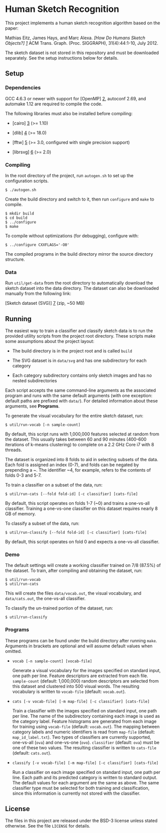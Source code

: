 # Human Sketch Recognition

This project implements a human sketch recognition algorithm based on the
paper:

Mathias Eitz, James Hays, and Marc Alexa. *[How Do Humans Sketch Objects?]
[1]* ACM Trans. Graph. (Proc. SIGGRAPH), 31(4):44:1-10, July 2012.

[1]: http://cybertron.cg.tu-berlin.de/eitz/projects/classifysketch/

The sketch dataset is not stored in this repository and must be downloaded
separately.  See the setup instructions below for details.

## Setup

### Dependencies

GCC 4.6.3 or newer with support for [OpenMP] [2], autoconf 2.69, and automake
1.12 are required to compile the code.

[2]: http://openmp.org/

The following libraries must also be installed before compiling:

  * [cairo] [3] (>= 1.10)

  * [dlib] [4] (>= 18.0)

  * [fftw] [5] (>= 3.0, configured with single precision support)

  * [librsvg] [6] (>= 2.0)

[3]: http://cairographics.org/
[4]: http://dlib.net/
[5]: http://fftw.org/
[6]: https://live.gnome.org/LibRsvg

### Compiling

In the root directory of the project, run `autogen.sh` to set up the
configuration scripts.

    $ ./autogen.sh

Create the build directory and switch to it, then run `configure` and `make`
to compile.

    $ mkdir build
    $ cd build
    $ ../configure
    $ make

To compile without optimizations (for debugging), configure with:

    $ ../configure CXXFLAGS='-O0'

The compiled programs in the build directory mirror the source directory
structure.

### Data

Run `util/get-data` from the root directory to automatically download the
sketch dataset into the data directory.  The dataset can also be downloaded
manually from the following link:

[Sketch dataset (SVG)] [7] (zip, ~50 MB)

[7]: http://cybertron.cg.tu-berlin.de/eitz/projects/classifysketch/sketches_svg.zip

## Running

The easiest way to train a classifier and classify sketch data is to run the
provided utility scripts from the project root directory.  These scripts make
some assumptions about the project layout:

  * The build directory is in the project root and is called `build`

  * The SVG dataset is in `data/svg` and has one subdirectory for each
    category

  * Each category subdirectory contains only sketch images and has no nested
    subdirectories

Each script accepts the same command-line arguments as the associated program
and runs with the same default arguments (with one exception: default paths
are prefixed with `data/`).  For detailed information about these arguments,
see **Programs**.

To generate the visual vocabulary for the entire sketch dataset, run:

    $ util/run-vocab [-n sample-count]

By default, this script runs with 1,000,000 features selected at random from
the dataset.  This usually takes between 60 and 90 minutes (400-600 iterations
of k-means clustering) to complete on a 2.2 GHz Core i7 with 8 threads.

The dataset is organized into 8 folds to aid in selecting subsets of the data.
Each fold is assigned an index (0-7), and folds can be negated by prepending
a ~.  The identifier ~4, for example, refers to the contents of folds 0-3 and
5-7.

To train a classifier on a subset of the data, run:

    $ util/run-cats [--fold fold-id] [-c classifier] [cats-file]

By default, this script operates on folds 1-7 (~0) and trains a one-vs-all
classifier.  Training a one-vs-one classifier on this dataset requires nearly
8 GB of memory.

To classify a subset of the data, run:

    $ util/run-classify [--fold fold-id] [-c classifier] [cats-file]

By default, this script operates on fold 0 and expects a one-vs-all
classifier.

### Demo

The default settings will create a working classifier trained on 7/8 (87.5%)
of the dataset.  To train, after compiling and obtaining the dataset, run:

    $ util/run-vocab
    $ util/run-cats

This will create the files `data/vocab.out`, the visual vocabulary, and
`data/cats.out`, the one-vs-all classifier.

To classify the un-trained portion of the dataset, run:

    $ util/run-classify

### Programs

These programs can be found under the build directory after running `make`.
Arguments in brackets are optional and will assume default values when
omitted.

  * `vocab [-n sample-count] [vocab-file]`

    Generate a visual vocabulary for the images specified on standard input,
    one path per line.  Feature descriptors are extracted from each file.
    `sample-count` (default: 1,000,000) random descriptors are selected from
    this dataset and clustered into 500 visual words.  The resulting
    vocabulary is written to `vocab-file` (default: `vocab.out`).

  * `cats [-v vocab-file] [-m map-file] [-c classifier] [cats-file]`

    Train a classifier with the images specified on standard input, one path
    per line.  The name of the subdirectory containing each image is used as
    the category label.  Feature histograms are generated from each image for
    training using `vocab-file` (default: `vocab.out`).  The mapping between
    category labels and numeric identifiers is read from `map-file` (default:
    `map_id_label.txt`).  Two types of classifiers are currently supported,
    one-vs-all (`ova`) and one-vs-one (`ovo`).  `classifier` (default: `ova`)
    must be one of these two values.  The resulting classifier is written to
    `cats-file` (default: `cats.out`).

  * `classify [-v vocab-file] [-m map-file] [-c classifier] [cats-file]`

    Run a classifier on each image specified on standard input, one path per
    line.  Each path and its predicted category is written to standard output.
    The default values for each argument are the same as above.  The same
    classifier type must be selected for both training and classification,
    since this information is currently not stored with the classifier.

## License

The files in this project are released under the BSD-3 license unless stated
otherwise.  See the file `LICENSE` for details.
